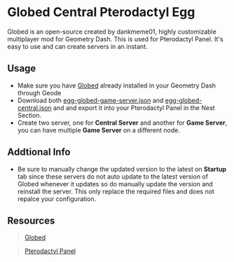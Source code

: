 # Globed Central Pterodactyl Egg
Globed is an open-source created by dankmeme01, highly customizable multiplayer mod for Geometry Dash. This is used for Pterodactyl Panel.
It's easy to use and can create servers in an instant.

## Usage
- Make sure you have [Globed](https://github.com/dankmeme01/globed2) already installed in your Geometry Dash through Geode
- Download both [egg-globed-game-server.json](https://github.com/DumbCaveSpider/globed-pterodactyl-egg/blob/main/egg-globed-game-server.json) and [egg-globed-central.json](https://github.com/DumbCaveSpider/globed-pterodactyl-egg/blob/main/egg-globed-central.json) and and export it into your Pterodactyl Panel in the Nest Section.
- Create two server, one for **Central Server** and another for **Game Server**, you can have multiple **Game Server** on a different node.

## Addtional Info
- Be sure to manually change the updated version to the latest on **Startup** tab since these servers do not auto update to the latest version of Globed whenever it updates so do manually update the version and reinstall the server. This only replace the required files and does not repalce your configuration.

## Resources
> [Globed](https://github.com/dankmeme01/globed2)

> [Pterodactyl Panel](https://pterodactyl.io/)
